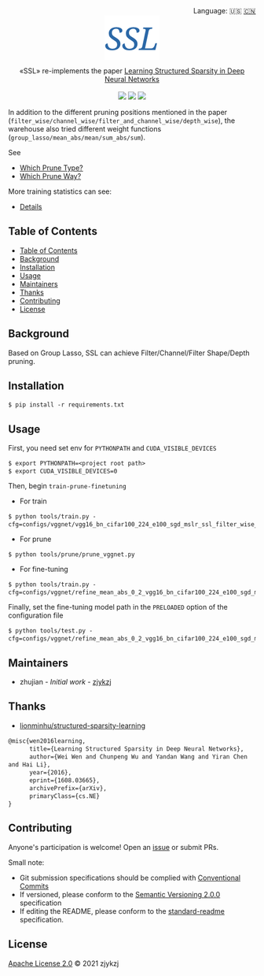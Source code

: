 <div align="right">
  Language:
    🇺🇸
  <a title="Chinese" href="./README.zh-CN.md">🇨🇳</a>
</div>

 <div align="center"><a title="" href="https://github.com/ZJCV/SSL"><img align="center" src="./imgs/SSL.png"></a></div>

<p align="center">
  «SSL» re-implements the paper <a title="" href="https://arxiv.org/abs/1608.03665">Learning Structured Sparsity in Deep Neural Networks</a>
<br>
<br>
  <a href="https://github.com/RichardLitt/standard-readme"><img src="https://img.shields.io/badge/standard--readme-OK-green.svg?style=flat-square"></a>
  <a href="https://conventionalcommits.org"><img src="https://img.shields.io/badge/Conventional%20Commits-1.0.0-yellow.svg"></a>
  <a href="http://commitizen.github.io/cz-cli/"><img src="https://img.shields.io/badge/commitizen-friendly-brightgreen.svg"></a>
</p>

In addition to the different pruning positions mentioned in the paper (`filter_wise/channel_wise/filter_and_channel_wise/depth_wise`), the warehouse also tried different weight functions (`group_lasso/mean_abs/mean/sum_abs/sum`).

See

* [Which Prune Type?](./docs/which_prune_type.md)
* [Which Prune Way?](./docs/which_prune_way.md)

More training statistics can see:

* [Details](./docs/details.md)

## Table of Contents

- [Table of Contents](#table-of-contents)
- [Background](#background)
- [Installation](#installation)
- [Usage](#usage)
- [Maintainers](#maintainers)
- [Thanks](#thanks)
- [Contributing](#contributing)
- [License](#license)

## Background

Based on Group Lasso, SSL can achieve Filter/Channel/Filter Shape/Depth pruning.

## Installation

```
$ pip install -r requirements.txt
```

## Usage

First, you need set env for `PYTHONPATH` and `CUDA_VISIBLE_DEVICES`

```angular2html
$ export PYTHONPATH=<project root path>
$ export CUDA_VISIBLE_DEVICES=0
```

Then, begin `train-prune-finetuning`

* For train

```
$ python tools/train.py -cfg=configs/vggnet/vgg16_bn_cifar100_224_e100_sgd_mslr_ssl_filter_wise_1e_5.yaml
```

* For prune

```angular2html
$ python tools/prune/prune_vggnet.py
```

* For fine-tuning

```angular2html
$ python tools/train.py -cfg=configs/vggnet/refine_mean_abs_0_2_vgg16_bn_cifar100_224_e100_sgd_mslr_ssl_filter_wise_1e_5.yaml
```

Finally, set the fine-tuning model path in the `PRELOADED` option of the configuration file

```angular2html
$ python tools/test.py -cfg=configs/vggnet/refine_mean_abs_0_2_vgg16_bn_cifar100_224_e100_sgd_mslr_ssl_filter_wise_1e_5.yaml
```

## Maintainers

* zhujian - *Initial work* - [zjykzj](https://github.com/zjykzj)

## Thanks

* [lionminhu/structured-sparsity-learning](https://github.com/lionminhu/structured-sparsity-learning)

```
@misc{wen2016learning,
      title={Learning Structured Sparsity in Deep Neural Networks}, 
      author={Wei Wen and Chunpeng Wu and Yandan Wang and Yiran Chen and Hai Li},
      year={2016},
      eprint={1608.03665},
      archivePrefix={arXiv},
      primaryClass={cs.NE}
}
```

## Contributing

Anyone's participation is welcome! Open an [issue](https://github.com/ZJCV/SSL/issues) or submit PRs.

Small note:

* Git submission specifications should be complied
  with [Conventional Commits](https://www.conventionalcommits.org/en/v1.0.0-beta.4/)
* If versioned, please conform to the [Semantic Versioning 2.0.0](https://semver.org) specification
* If editing the README, please conform to the [standard-readme](https://github.com/RichardLitt/standard-readme)
  specification.

## License

[Apache License 2.0](LICENSE) © 2021 zjykzj